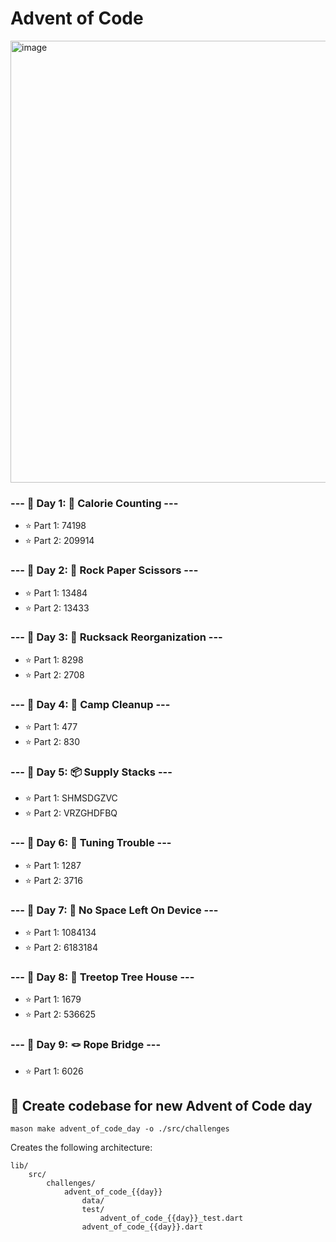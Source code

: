 # Advent of Code

<img width="707" alt="image" src="https://user-images.githubusercontent.com/4828287/207199097-f0708440-5031-46a7-a2cd-dd98a1c4eae1.png">


### --- 📆 Day 1: 🍫 Calorie Counting ---
- ⭐️ Part 1: 74198
- ⭐️ Part 2: 209914
### --- 📆 Day 2: 🖖 Rock Paper Scissors ---
- ⭐️ Part 1: 13484
- ⭐️ Part 2: 13433

### --- 📆 Day 3: 🎒 Rucksack Reorganization ---
- ⭐️ Part 1: 8298
- ⭐️ Part 2: 2708

### --- 📆 Day 4: 🧹 Camp Cleanup ---
- ⭐️ Part 1: 477
- ⭐️ Part 2: 830

### --- 📆 Day 5: 📦 Supply Stacks ---
- ⭐️ Part 1: SHMSDGZVC
- ⭐️ Part 2: VRZGHDFBQ

### --- 📆 Day 6: 📡 Tuning Trouble ---
- ⭐️ Part 1: 1287
- ⭐️ Part 2: 3716

### --- 📆 Day 7: 💾 No Space Left On Device ---
- ⭐️ Part 1: 1084134
- ⭐️ Part 2: 6183184

### --- 📆 Day 8: 🌲 Treetop Tree House ---
- ⭐️ Part 1: 1679
- ⭐️ Part 2: 536625

### --- 📆 Day 9: 🪢 Rope Bridge ---
- ⭐️ Part 1: 6026

## 📆 Create codebase for new Advent of Code day
```
mason make advent_of_code_day -o ./src/challenges
```

Creates the following architecture:

```
lib/
    src/
        challenges/
            advent_of_code_{{day}}
                data/
                test/
                    advent_of_code_{{day}}_test.dart
                advent_of_code_{{day}}.dart
```
